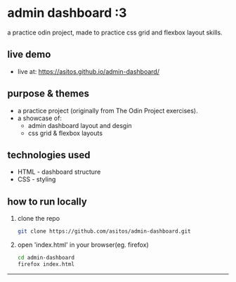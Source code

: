 # admin dashboard :3

a practice odin project, made to practice css grid and flexbox layout skills.


## live demo

- live at: https://asitos.github.io/admin-dashboard/  

## purpose & themes
- a practice project (originally from The Odin Project exercises).
- a showcase of:
    - admin dashboard layout and desgin
    - css grid & flexbox layouts


## technologies used
- HTML - dashboard structure
- CSS - styling

## how to run locally
1. clone the repo  

    ```bash
   git clone https://github.com/asitos/admin-dashboard.git
   ```

2. open 'index.html' in your browser(eg. firefox)
    ```bash
    cd admin-dashboard
    firefox index.html
    ```
---


